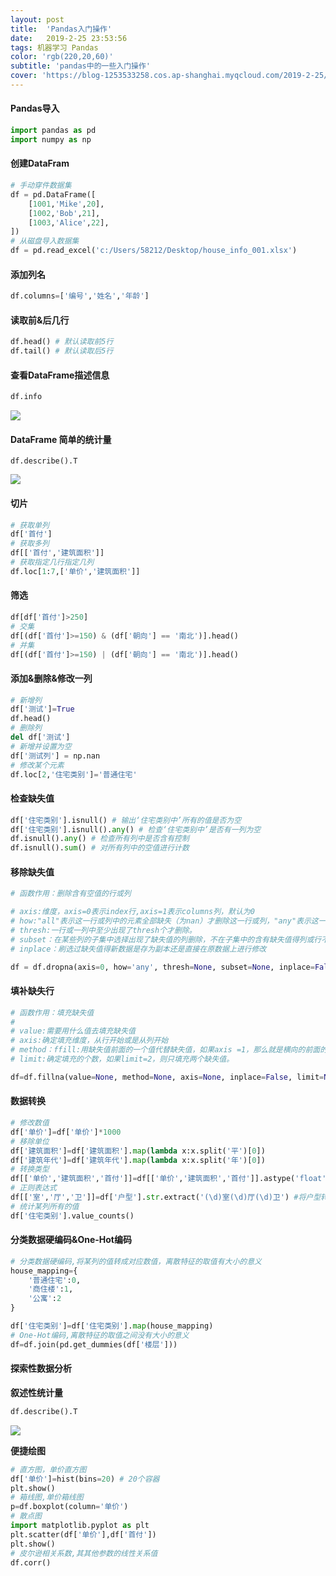 ```yaml
---
layout: post
title:  'Pandas入门操作'
date:   2019-2-25 23:53:56
tags: 机器学习 Pandas
color: 'rgb(220,20,60)'
subtitle: 'pandas中的一些入门操作'
cover: 'https://blog-1253533258.cos.ap-shanghai.myqcloud.com/2019-2-25/pandas_3.png'
---
```






#### Pandas导入

```python
import pandas as pd
import numpy as np
```

#### 创建DataFram

```python
# 手动穿件数据集
df = pd.DataFrame([
    [1001,'Mike',20],
    [1002,'Bob',21],
    [1003,'Alice',22],
])
# 从磁盘导入数据集
df = pd.read_excel('c:/Users/58212/Desktop/house_info_001.xlsx')
```

#### 添加列名

```python
df.columns=['编号','姓名','年龄']
```

#### 读取前&后几行

```python
df.head() # 默认读取前5行
df.tail() # 默认读取后5行
```

#### 查看DataFrame描述信息

```python
df.info
```

![](https://blog-1253533258.cos.ap-shanghai.myqcloud.com/2019-2-25/pandas_1.png)

#### DataFrame 简单的统计量

```
df.describe().T
```

![](https://blog-1253533258.cos.ap-shanghai.myqcloud.com/2019-2-25/pandas_2.png)

#### 切片

```python
# 获取单列
df['首付']
# 获取多列
df[['首付','建筑面积']]
# 获取指定几行指定几列
df.loc[1:7,['单价','建筑面积']]
```

#### 筛选

```python
df[df['首付']>250]
# 交集
df[(df['首付']>=150) & (df['朝向'] == '南北')].head()
# 并集
df[(df['首付']>=150) | (df['朝向'] == '南北')].head()
```

#### 添加&删除&修改一列

```python
# 新增列
df['测试']=True
df.head()
# 删除列
del df['测试']
# 新增并设置为空
df['测试列'] = np.nan
# 修改某个元素
df.loc[2,'住宅类别']='普通住宅'
```

#### 检查缺失值

```python
df['住宅类别'].isnull() # 输出‘住宅类别中’所有的值是否为空
df['住宅类别'].isnull().any() # 检查‘住宅类别中’是否有一列为空
df.isnull().any() # 检查所有列中是否含有控制
df.isnull().sum() # 对所有列中的空值进行计数
```

#### 移除缺失值

```python
# 函数作用：删除含有空值的行或列

# axis:维度，axis=0表示index行,axis=1表示columns列，默认为0
# how:"all"表示这一行或列中的元素全部缺失（为nan）才删除这一行或列，"any"表示这一行或列中只要有元素缺失，就删除这一行或列
# thresh:一行或一列中至少出现了thresh个才删除。
# subset：在某些列的子集中选择出现了缺失值的列删除，不在子集中的含有缺失值得列或行不会删除（有axis决定是行还是列）
# inplace：刷选过缺失值得新数据是存为副本还是直接在原数据上进行修改

df = df.dropna(axis=0, how='any', thresh=None, subset=None, inplace=False)
```

#### 填补缺失行

```python
# 函数作用：填充缺失值
# 
# value:需要用什么值去填充缺失值
# axis:确定填充维度，从行开始或是从列开始
# method：ffill:用缺失值前面的一个值代替缺失值，如果axis =1，那么就是横向的前面的值替换后面的缺失值，如果axis=0，那么则是上面的值替换下面的缺失值。backfill/bfill，缺失值后面的一个值代替前面的缺失值。注意这个参数不能与value同时出现
# limit:确定填充的个数，如果limit=2，则只填充两个缺失值。

df=df.fillna(value=None, method=None, axis=None, inplace=False, limit=None, downcast=None, **kwargs)
```

#### 数据转换

```python
# 修改数值
df['单价']=df['单价']*1000
# 移除单位
df['建筑面积']=df['建筑面积'].map(lambda x:x.split('平')[0])
df['建筑年代']=df['建筑年代'].map(lambda x:x.split('年')[0])
# 转换类型
df[['单价','建筑面积','首付']]=df[['单价','建筑面积','首付']].astype('float')
# 正则表达式
df[['室','厅','卫']]=df['户型'].str.extract('(\d)室(\d)厅(\d)卫') #将户型转成了3列
# 统计某列所有的值
df['住宅类别'].value_counts()
```

#### 分类数据硬编码&One-Hot编码

```python
# 分类数据硬编码,将某列的值转成对应数值，离散特征的取值有大小的意义
house_mapping={
    '普通住宅':0,
    '商住楼':1,
    '公寓':2
}

df['住宅类别']=df['住宅类别'].map(house_mapping)
# One-Hot编码,离散特征的取值之间没有大小的意义
df=df.join(pd.get_dummies(df['楼层']))        
```

#### 探索性数据分析

**叙述性统计量**

```python
df.describe().T
```

![](https://blog-1253533258.cos.ap-shanghai.myqcloud.com/2019-2-25/pandas_3.png)

**便捷绘图**

```python
# 直方图，单价直方图
df['单价']=hist(bins=20) # 20个容器
plt.show()
# 箱线图,单价箱线图
p=df.boxplot(column='单价')
# 散点图
import matplotlib.pyplot as plt
plt.scatter(df['单价'],df['首付'])
plt.show()
# 皮尔逊相关系数,其其他参数的线性关系值
df.corr()
```

